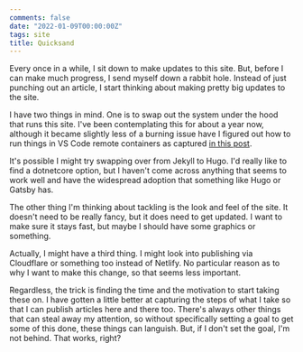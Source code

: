 ```yaml
---
comments: false
date: "2022-01-09T00:00:00Z"
tags: site
title: Quicksand
---
```


Every once in a while, I sit down to make updates to this site. But, before I
can make much progress, I send myself down a rabbit hole.  Instead of just
punching out an article, I start thinking about making pretty big updates to
the site.

I have two things in mind.  One is to swap out the system under the hood that
runs this site.  I've been contemplating this for about a year now,
although it became slightly less of a burning issue have I figured out how
to run things in VS Code remote containers as captured [in this post][post].

It's possible I might try swapping over from Jekyll to Hugo.  I'd really like
to find a dotnetcore option, but I haven't come across anything that seems to
work well and have the widespread adoption that something like Hugo or Gatsby
has.

The other thing I'm thinking about tackling is the look and feel of the
site.  It doesn't need to be really fancy, but it does need to get updated. I
want to make sure it stays fast, but maybe I should have some graphics or
something.

Actually, I might have a third thing.  I might look into publishing via
Cloudflare or something too instead of Netlify.  No particular reason as to
why I want to make this change, so that seems less important.

Regardless, the trick is finding the time and the motivation to start
taking these on.  I have gotten a little better at capturing the steps of
what I take so that I can publish articles here and there too.  There's
always other things that can steal away my attention, so without specifically
setting a goal to get some of this done, these things can languish.  But, if
I don't set the goal, I'm not behind.  That works, right?

[post]: /archive/2021/03/29/jekyll-and-vs-code-remote-containers/

